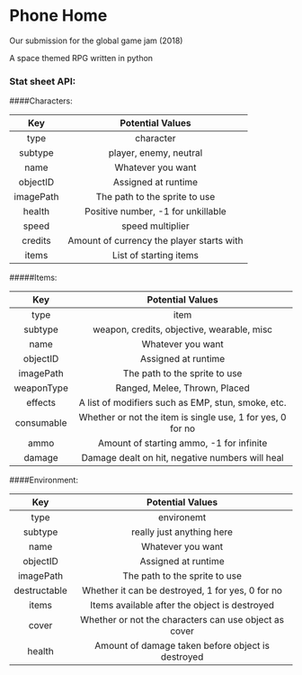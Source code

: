 # Phone Home

Our submission for the global game jam (2018)

A space themed RPG written in python


### Stat sheet API:

####Characters:

| Key       | Potential Values                                           |
|:---------:|:----------------------------------------------------------:|
|type       | character                                                  |
|subtype    | player, enemy, neutral                                     |
| name      | Whatever you want                                          |
| objectID  | Assigned at runtime                                        |
| imagePath | The path to the sprite to use                              |
| health    | Positive number, -1 for unkillable                         |
| speed     | speed multiplier                                           |
| credits   | Amount of currency the player starts with                  |
| items     | List of starting items                                     |

#####Items:

| Key       | Potential Values                                           |
|:---------:|:----------------------------------------------------------:|
|type       | item                                                       |
|subtype    | weapon, credits, objective, wearable, misc                 |
| name      | Whatever you want                                          |
| objectID  | Assigned at runtime                                        |
| imagePath | The path to the sprite to use                              |
| weaponType| Ranged, Melee, Thrown, Placed                              |
| effects   | A list of modifiers such as EMP, stun, smoke, etc.         |
| consumable| Whether or not the item is single use, 1 for yes, 0 for no |
| ammo      | Amount of starting ammo, -1 for infinite                   |
| damage    | Damage dealt on hit, negative numbers will heal            |

####Environment:

| Key       | Potential Values                                           |
|:---------:|:----------------------------------------------------------:|
|type       | environemt                                                 |
|subtype    | really just anything here                                  |
| name      | Whatever you want                                          |
| objectID  | Assigned at runtime                                        |
| imagePath | The path to the sprite to use                              |
|destructable| Whether it can be destroyed, 1 for yes, 0 for no          |
| items     | Items available after the object is destroyed              |
| cover     | Whether or not the characters can use object as cover      |
| health    | Amount of damage taken before object is destroyed          |


